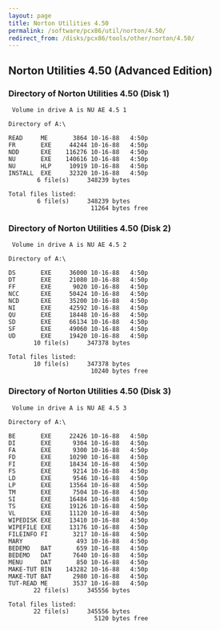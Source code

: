 ```yaml
---
layout: page
title: Norton Utilities 4.50
permalink: /software/pcx86/util/norton/4.50/
redirect_from: /disks/pcx86/tools/other/norton/4.50/
---
```


Norton Utilities 4.50 (Advanced Edition)
----------------------------------------

### Directory of Norton Utilities 4.50 (Disk 1)

	 Volume in drive A is NU AE 4.5 1

	Directory of A:\

	READ     ME       3864 10-16-88   4:50p
	FR       EXE     44244 10-16-88   4:50p
	NDD      EXE    116276 10-16-88   4:50p
	NU       EXE    140616 10-16-88   4:50p
	NU       HLP     10919 10-16-88   4:50p
	INSTALL  EXE     32320 10-16-88   4:50p
	        6 file(s)     348239 bytes

	Total files listed:
	        6 file(s)     348239 bytes
	                       11264 bytes free

### Directory of Norton Utilities 4.50 (Disk 2)

	 Volume in drive A is NU AE 4.5 2

	Directory of A:\

	DS       EXE     36000 10-16-88   4:50p
	DT       EXE     21080 10-16-88   4:50p
	FF       EXE      9020 10-16-88   4:50p
	NCC      EXE     50424 10-16-88   4:50p
	NCD      EXE     35200 10-16-88   4:50p
	NI       EXE     42592 10-16-88   4:50p
	QU       EXE     18448 10-16-88   4:50p
	SD       EXE     66134 10-16-88   4:50p
	SF       EXE     49060 10-16-88   4:50p
	UD       EXE     19420 10-16-88   4:50p
	       10 file(s)     347378 bytes

	Total files listed:
	       10 file(s)     347378 bytes
	                       10240 bytes free

### Directory of Norton Utilities 4.50 (Disk 3)

	 Volume in drive A is NU AE 4.5 3

	Directory of A:\

	BE       EXE     22426 10-16-88   4:50p
	DI       EXE      9304 10-16-88   4:50p
	FA       EXE      9300 10-16-88   4:50p
	FD       EXE     10290 10-16-88   4:50p
	FI       EXE     18434 10-16-88   4:50p
	FS       EXE      9214 10-16-88   4:50p
	LD       EXE      9546 10-16-88   4:50p
	LP       EXE     13564 10-16-88   4:50p
	TM       EXE      7504 10-16-88   4:50p
	SI       EXE     16484 10-16-88   4:50p
	TS       EXE     19126 10-16-88   4:50p
	VL       EXE     11120 10-16-88   4:50p
	WIPEDISK EXE     13410 10-16-88   4:50p
	WIPEFILE EXE     13176 10-16-88   4:50p
	FILEINFO FI       3217 10-16-88   4:50p
	MARY               493 10-16-88   4:50p
	BEDEMO   BAT       659 10-16-88   4:50p
	BEDEMO   DAT      7640 10-16-88   4:50p
	MENU     DAT       850 10-16-88   4:50p
	MAKE-TUT BIN    143282 10-16-88   4:50p
	MAKE-TUT BAT      2980 10-16-88   4:50p
	TUT-READ ME       3537 10-16-88   4:50p
	       22 file(s)     345556 bytes

	Total files listed:
	       22 file(s)     345556 bytes
	                        5120 bytes free
